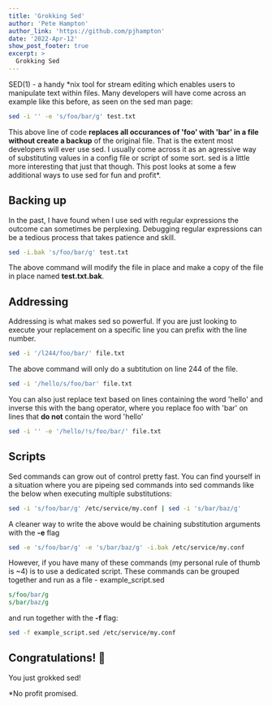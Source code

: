```yaml
---
title: 'Grokking Sed'
author: 'Pete Hampton'
author_link: 'https://github.com/pjhampton'
date: '2022-Apr-12'
show_post_footer: true
excerpt: >
  Grokking Sed
---
```


SED(1) - a handy *nix tool for stream editing which enables users to manipulate text within files. Many developers will have come across an example like this before, as seen on the sed man page:

```bash
sed -i '' -e 's/foo/bar/g' test.txt
```

This above line of code **replaces all occurances of 'foo' with 'bar' in a file without create a backup** of the original file. That is the extent most developers will ever use sed. I usually come across it as an agressive way of substituting values in a config file or script of some sort. sed is a little more interesting that just that though. This post looks at some a few additional ways to use sed for fun and profit*.

## Backing up

In the past, I have found when I use sed with regular expressions the outcome can sometimes be perplexing. Debugging regular expressions can be a tedious process that takes patience and skill.

```bash
sed -i.bak 's/foo/bar/g' test.txt
```

The above command will modify the file in place and make a copy of the file in place named **test.txt.bak**. 

## Addressing

Addressing is what makes sed so powerful. If you are just looking to execute your replacement on a specific line you can prefix with the line number.

```bash
sed -i '/l244/foo/bar/' file.txt
```

The above command will only do a subtitution on line 244 of the file.

```bash
sed -i '/hello/s/foo/bar' file.txt
```

You can also just replace text based on lines containing the word 'hello' and inverse this with the bang operator, where you replace foo with 'bar' on lines that **do not** contain the word 'hello'

```bash
sed -i '' -e '/hello/!s/foo/bar/' file.txt
```

## Scripts

Sed commands can grow out of control pretty fast. You can find yourself in a situation where you are pipeing sed commands into sed commands like the below when executing multiple substitutions:

```bash
sed -i 's/foo/bar/g' /etc/service/my.conf | sed -i 's/bar/baz/g'
```

A cleaner way to write the above would be chaining substitution arguments with the **-e** flag

```bash
sed -e 's/foo/bar/g' -e 's/bar/baz/g' -i.bak /etc/service/my.conf
```

However, if you have many of these commands (my personal rule of thumb is ~4) is to use a dedicated script. These commands can be grouped together and run as a file - example_script.sed

```perl
s/foo/bar/g
s/bar/baz/g
```

and run together with the **-f** flag:

```bash
sed -f example_script.sed /etc/service/my.conf
```

## Congratulations! 🦄

You just grokked sed!

\*No profit promised.
